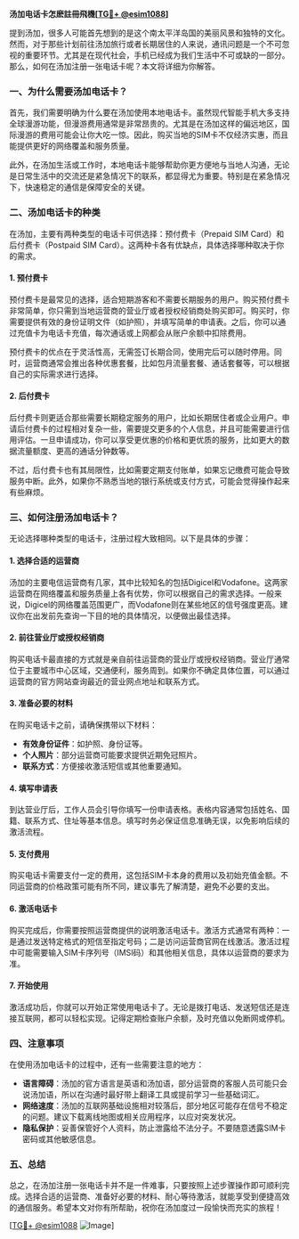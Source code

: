 **汤加电话卡怎麽註冊飛機[[TG💪+ @esim1088](https://t.me/s/esim1088)]**

提到汤加，很多人可能首先想到的是这个南太平洋岛国的美丽风景和独特的文化。然而，对于那些计划前往汤加旅行或者长期居住的人来说，通讯问题是一个不可忽视的重要环节。尤其是在现代社会，手机已经成为我们生活中不可或缺的一部分。那么，如何在汤加注册一张电话卡呢？本文将详细为你解答。

### 一、为什么需要汤加电话卡？

首先，我们需要明确为什么要在汤加使用本地电话卡。虽然现代智能手机大多支持全球漫游功能，但漫游费用通常是非常昂贵的。尤其是在汤加这样的偏远地区，国际漫游的费用可能会让你大吃一惊。因此，购买当地的SIM卡不仅经济实惠，而且能提供更好的网络覆盖和服务质量。

此外，在汤加生活或工作时，本地电话卡能够帮助你更方便地与当地人沟通，无论是日常生活中的交流还是紧急情况下的联系，都显得尤为重要。特别是在紧急情况下，快速稳定的通信是保障安全的关键。

### 二、汤加电话卡的种类

在汤加，主要有两种类型的电话卡可供选择：预付费卡（Prepaid SIM Card）和后付费卡（Postpaid SIM Card）。这两种卡各有优缺点，具体选择哪种取决于你的需求。

#### 1. 预付费卡

预付费卡是最常见的选择，适合短期游客和不需要长期服务的用户。购买预付费卡非常简单，你只需到当地运营商的营业厅或者授权经销商处购买即可。购买时，你需要提供有效的身份证明文件（如护照），并填写简单的申请表。之后，你可以通过充值卡为电话卡充值，每次通话或上网都会从账户余额中扣除费用。

预付费卡的优点在于灵活性高，无需签订长期合同，使用完后可以随时停用。同时，运营商通常会推出各种优惠套餐，比如包月流量套餐、通话套餐等，可以根据自己的实际需求进行选择。

#### 2. 后付费卡

后付费卡则更适合那些需要长期稳定服务的用户，比如长期居住者或企业用户。申请后付费卡的过程相对复杂一些，需要提交更多的个人信息，并且可能需要进行信用评估。一旦申请成功，你可以享受更优惠的价格和更优质的服务，比如更大的数据流量额度、更高的通话分钟数等。

不过，后付费卡也有其局限性，比如需要定期支付账单，如果忘记缴费可能会导致服务中断。此外，如果你不熟悉当地的银行系统或支付方式，可能会觉得操作起来有些麻烦。

### 三、如何注册汤加电话卡？

无论选择哪种类型的电话卡，注册过程大致相同。以下是具体的步骤：

#### 1. 选择合适的运营商

汤加的主要电信运营商有几家，其中比较知名的包括Digicel和Vodafone。这两家运营商在网络覆盖和服务质量上各有优势，你可以根据自己的需求选择。一般来说，Digicel的网络覆盖范围更广，而Vodafone则在某些地区的信号强度更高。建议你在出发前先查询一下目的地的具体情况，以便做出最佳选择。

#### 2. 前往营业厅或授权经销商

购买电话卡最直接的方式就是亲自前往运营商的营业厅或授权经销商。营业厅通常位于主要城市中心区域，交通便利，服务周到。如果你不确定具体位置，可以通过运营商的官方网站查询最近的营业网点地址和联系方式。

#### 3. 准备必要的材料

在购买电话卡之前，请确保携带以下材料：

- **有效身份证件**：如护照、身份证等。
- **个人照片**：部分运营商可能要求提供近期免冠照片。
- **联系方式**：方便接收激活短信或其他重要通知。

#### 4. 填写申请表

到达营业厅后，工作人员会引导你填写一份申请表格。表格内容通常包括姓名、国籍、联系方式、住址等基本信息。填写时务必保证信息准确无误，以免影响后续的激活流程。

#### 5. 支付费用

购买电话卡需要支付一定的费用，这包括SIM卡本身的费用以及初始充值金额。不同运营商的价格政策可能有所不同，建议事先了解清楚，避免不必要的支出。

#### 6. 激活电话卡

购买完成后，你需要按照运营商提供的说明激活电话卡。激活方式通常有两种：一是通过发送特定格式的短信至指定号码；二是访问运营商官网在线激活。激活过程中可能需要输入SIM卡序列号（IMSI码）和其他相关信息，具体以运营商的要求为准。

#### 7. 开始使用

激活成功后，你就可以开始正常使用电话卡了。无论是拨打电话、发送短信还是连接互联网，都可以轻松实现。记得定期检查账户余额，及时充值以免断网或停机。

### 四、注意事项

在使用汤加电话卡的过程中，还有一些需要注意的地方：

- **语言障碍**：汤加的官方语言是英语和汤加语，部分运营商的客服人员可能只会说汤加语，所以在沟通时最好带上翻译工具或提前学习一些基础词汇。
- **网络速度**：汤加的互联网基础设施相对较落后，部分地区可能存在信号不稳定的问题。建议下载离线地图或相关应用程序，以应对突发状况。
- **隐私保护**：妥善保管好个人资料，防止泄露给不法分子。不要随意透露SIM卡密码或其他敏感信息。

### 五、总结

总之，在汤加注册一张电话卡并不是一件难事，只要按照上述步骤操作即可顺利完成。选择合适的运营商、准备好必要的材料、耐心等待激活，就能享受到便捷高效的通信服务。希望本文对你有所帮助，祝你在汤加度过一段愉快而充实的旅程！

[[TG💪+ @esim1088](https://t.me/s/esim1088) ![Image](https://i.postimg.cc/4NQfJmqS/Snipaste-2025-05-13-00-14-12.png)]